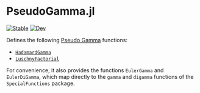 # PseudoGamma.jl

[![Stable](https://img.shields.io/badge/docs-stable-blue.svg)](https://NittanyLion.github.io/PseudoGamma.jl/stable/)
[![Dev](https://img.shields.io/badge/docs-dev-blue.svg)](https://NittanyLion.github.io/PseudoGamma.jl/dev/)
<!-- [![Build Status](https://github.com/NittanyLion/PseudoGamma.jl/actions/workflows/CI.yml/badge.svg?branch=main)](https://github.com/NittanyLion/PseudoGamma.jl/actions/workflows/CI.yml?query=branch%3Amain) -->
<!-- [![Coverage](https://codecov.io/gh/NittanyLion/PseudoGamma.jl/branch/main/graph/badge.svg)](https://codecov.io/gh/NittanyLion/PseudoGamma.jl) -->
<!-- [![Code Style: Blue](https://img.shields.io/badge/code%20style-blue-4495d1.svg)](https://github.com/invenia/BlueStyle) -->


Defines the following [Pseudo Gamma](https://en.wikipedia.org/wiki/Pseudogamma_function) functions:
*   [`HadamardGamma`](https://en.wikipedia.org/wiki/Hadamard%27s_gamma_function)
*   [`LuschnyFactorial`](https://en.wikipedia.org/wiki/Pseudogamma_function)

For convenience, it also provides the functions `EulerGamma` and `EulerDiGamma`, which map directly to the `gamma` and `digamma` functions of the `SpecialFunctions` package.
